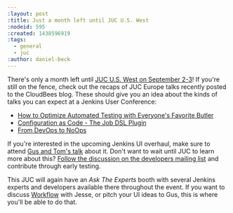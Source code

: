 ```yaml
---
:layout: post
:title: Just a month left until JUC U.S. West
:nodeid: 595
:created: 1438596919
:tags:
  - general
  - juc
:author: daniel-beck
---
```


There's only a month left until [JUC U.S. West on September 2-3](https://www.cloudbees.com/jenkins/juc-2015/us-west)! If you're still on the fence, check out the recaps of JUC Europe talks recently posted to the CloudBees blog. These should give you an idea about the kinds of talks you can expect at a Jenkins User Conference:

- [How to Optimize Automated Testing with Everyone's Favorite Butler](http://blog.cloudbees.com/2015/07/juc-session-blog-series-andrew-phillips.html)
- [Configuration as Code - The Job DSL Plugin](http://blog.cloudbees.com/2015/07/juc-session-blog-series-daniel-spilker.html)
- [From DevOps to NoOps](http://blog.cloudbees.com/2015/07/juc-session-blog-series-mario-cruz-juc.html)

If you're interested in the upcoming Jenkins UI overhaul, make sure to attend [Gus and Tom's talk](https://www.cloudbees.com/jenkins/juc-2015/abstracts/us-west/01-02-1500) about it. Don't want to wait until JUC to learn more about this? [Follow the discussion on the developers mailing list](https://groups.google.com/d/msg/jenkinsci-dev/Tiz-LSqCJmg/3CuYzuBXJpsJ) and contribute through early testing.

This JUC will again have an _Ask The Experts_ booth with several Jenkins experts and developers available there throughout the event. If you want to discuss [Workflow](https://www.cloudbees.com/jenkins/juc-2015/abstracts/us-west/01-01-1130) with Jesse, or pitch your UI ideas to Gus, this is where you'll be able to do that.
